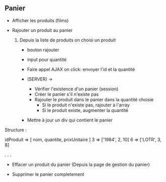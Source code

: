 Panier
------

- Afficher les produits (films)

- Rajouter un produit au panier 
    1. Depuis la liste de produits on choisi un produit
        - bouton rajouter
        - input pour quantité

        - Faire appel AJAX on click: envoyer l'id et la quantité
        - (SERVER) -> 
          - Vérifier l'existence d'un panier (session)
          - Créer le panier s'il n'existe pas
          - Rajouter le produit dans le panier dans la quantité choisie
            - Si le produit n'existe pas, rajouter à l'array
            - Si le produit existe, augmenter la quantité 
        - Mettre à jour un div qui contient le panier


Structure :

idProduit => [ nom, quantite, prixUnitaire ] 
3 => ['1984', 2, 10]
6 => ['LOTR', 3, 8]

.
.
.




- Effacer un produit du panier
    (Depuis la page de gestion du panier)

- Supprimer le panier completement
